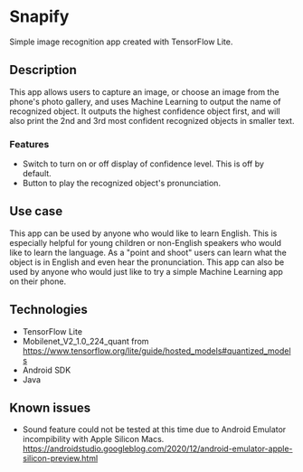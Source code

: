 # Snapify
Simple image recognition app created with TensorFlow Lite.

## Description
This app allows users to capture an image, or choose an image from the phone's photo gallery, and uses Machine Learning to output the name of recognized object. 
It outputs the highest confidence object first, and will also print the 2nd and 3rd most confident recognized objects in smaller text.

### Features
- Switch to turn on or off display of confidence level. This is off by default.
- Button to play the recognized object's pronunciation.

## Use case
This app can be used by anyone who would like to learn English. 
This is especially helpful for young children or non-English speakers who would like to learn the language.
As a "point and shoot" users can learn what the object is in English and even hear the pronunciation.
This app can also be used by anyone who would just like to try a simple Machine Learning app on their phone.

## Technologies
- TensorFlow Lite 
- Mobilenet_V2_1.0_224_quant from https://www.tensorflow.org/lite/guide/hosted_models#quantized_models
- Android SDK
- Java

## Known issues
- Sound feature could not be tested at this time due to Android Emulator incompibility with Apple Silicon Macs. https://androidstudio.googleblog.com/2020/12/android-emulator-apple-silicon-preview.html







